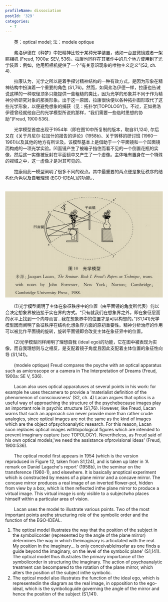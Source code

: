 ```yaml
---
profileName: dissociation
postId: '329'
categories:
  - 7
---
```

‌‌‌‌　　英：optical model; 法：modele optique


‌‌‌‌　　弗洛伊德在《释梦》中把精神比较于某种光学装置，诸如一台显微镜或者一架照相机 (Freud, 1900a: SEV, 536)。拉康也同样在其著作中的几个地方使用到了光学装置：例如，他用照相机提供了一个“有关意识现象的唯物主义定义”(S2, ch. 4).

‌‌‌‌　　拉康认为，光学之所以是着手探讨精神结构的一种有效方式，是因为形象在精神结构中扮演着一个重要的角色 (S1,76)。然而，如同弗洛伊德一样，拉康也告诫说这样的一种取径顶多只能提供一些粗糙的类比，因为光学的形象并不同于作为精神分析研究对象的那类形象。出于这一原因，拉康很快便以各种拓扑图形取代了这些光学形象，以便避免想象的捕获（见：拓扑学[TOPOLOGY])。不过，正如弗洛伊德曾经就他自己的光学模型所说的那样，“我们需要一些临时思想的协助”(Freud, 1900:536).

‌‌‌‌　　光学模型首度出现于1954年（即在图10中所复制的版本，取自S1,124), 尔后又在《关于丹尼尔·拉加什的报告的评论》(1958b)、关于转移的研讨班 (1960一1961)以及其他的地方有所论及。该模型基本上是借助于一个平面镜和一个凹面镜而构成的一项光学实验。凹面镜产生了被箱子挡住而看不见的一个倒置花瓶的实像，然后这一实像被反射在平面镜中又产生了一个虚像。主体唯有置身在一个特殊的视域之中，这一虚像才是对其可见的。

‌‌‌‌　　拉康用此一模型阐明了很多不同的观点。其中最重要的两点便是象征秩序的结构化角色以及自我理想 (EGO-IDEAL)的功能。、

‌‌‌‌　　![Pasted image 20230703152921.png](https://raw.githubusercontent.com/bunong1937/picx-images-hosting/master/picgo/Pasted%20image%2020230703152921.png)

‌‌‌‌　　(1)光学模型阐明了主体在象征秩序中的位置（由平面镜的角度所代表）何以会决定想象界被链接于实在界的方式。“只有就我们在想象界之外，即在象征层面的水平上找到一个向导而言…我在想象界中的位置才是可以构想的。”(S1,141)光学模型因而阐明了象征秩序在结构化想象界方面的原初重要性。精神分析治疗的作用可以被比作平面镜的旋转，旋转平面镜即会改变主体在象征界中的位置。

‌‌‌‌　　(2)光学模型同样阐明了理想自我 (ideal ego)的功能，它在图中被表现为实像，而自我理想则与之相反，是支配着镜子角度且因此支配着主体位置的象征性向导 (S1,141)。


‌‌‌‌　　(modele optique) Freud compares the psyche with an optical apparatus such as amicroscope or a camera in The Interpretation of Dreams (Freud, 1900a: SE V, 536).

‌‌‌‌　　Lacan also uses optical apparatuses at several points in his work: for example he uses thecamera to provide a 'materialist definition of the phenomenon of consciousness' (S2, ch. 4) Lacan argues that optics is a useful way of approaching the structure of the psychebecause images play an important role in psychic structure (S1,76). However, like Freud, Lacan warns that such an approach can never provide more than rather crude analogies, since optical images are not the same as the kind of images which are the object ofpsychoanalytic research. For this reason, Lacan soon replaces optical images withtopological figures which are intended to prevent imaginary capture (see TOPOLOGY). Nevertheless, as Freud said of his own optical models,'we need the assistance ofprovisional ideas' (Freud, 1900:536).

‌‌‌‌　　The optical model first appears in 1954 (which is the version reproduced in Figure 12, taken from S1,124), and is taken up later in 'A remark on Daniel Lagache's report' (1958b), in the seminar on the transference (1960-1), and elsewhere. It is basically anoptical experiment which is constructed by means of a plane mirror and a concave mirror. The concave mirror produces a real image of an inverted flower-pot, hidden from view by a box, which is then reflected inthe plane mirror to produce a virtual image. This virtual image is only visible to a subjectwho places himself within a particular area of vision.

‌‌‌‌　　Lacan uses the model to illustrate various points. Two of the most important points arethe structuring role of the symbolic order and the function of the EGO-IDEAL.
1. The optical model illustrates the way that the position of the subject in the symbolicorder (represented by the angle of the plane mirror) determines the way in which theimaginary is articulated with the real. My position in the imaginary... Is only conceivableinsofar as one finds a guide beyond the imaginary, on the level of the symbolic plane' (S1,141). The optical model thus illustrates the primary importance of the symbolicorder in structuring the imaginary. The action of psychoanalytic treatment can becompared to the rotation of the plane mirror, which alters the position of the subject inthe symbolic.
2. The optical model also illustrates the function of the ideal ego, which is representedin the diagram as the real image, in opposition to the ego-ideal, which is the symbolicguide governing the angle of the mirror and hence the position of the subject (S1,141).

